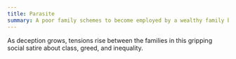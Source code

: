 ```yaml
---
title: Parasite
summary: A poor family schemes to become employed by a wealthy family by infiltrating their household.
---
```


As deception grows, tensions rise between the families in this gripping social satire about class, greed, and inequality.
